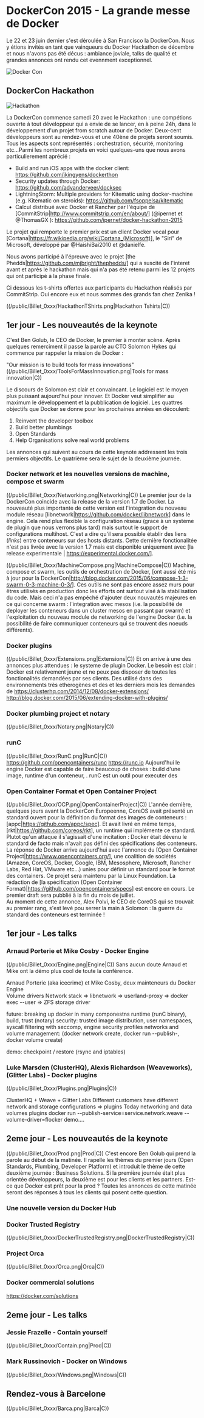 # DockerCon 2015 - La grande messe de Docker

Le 22 et 23 juin dernier s'est déroulée à San Francisco la DockerCon. Nous y étions invités en tant que vainqueurs du Docker Hackathon de décembre et nous n'avons pas été décus : ambiance joviale, talks de qualité et grandes annonces ont rendu cet evennment exceptionnel.

![Docker Con](DockerConBanner.jpg)

## DockerCon Hackathon

![Hackathon](HackathonBanner.jpg)

La DockerCon commence samedi 20 avec le Hackathon : une compétions ouverte à tout développeur qui a envie de se lancer, en à peine 24h, dans le développement d'un projet from scratch autour de Docker. Deux-cent développeurs sont au rendez-vous et une 40ène de projets seront soumis. Tous les aspects sont représentés : orchestration, sécurité, monitoring etc...Parmi les nombreux projets en voici quelques-uns que nous avons particulierement aprécié :
* Build and run iOS apps with the docker client: https://github.com/jkingyens/dockerthon
* Security updates through Docker: https://github.com/advanderveer/docksec
* LightningStorm: Multiple providers for Kitematic using docker-machine (e.g. Kitematic on steroids): https://github.com/fsoppelsa/kitematic
* Calcul distribué avec Docker et Rancher par l'équipe de [CommitStrip|http://www.commitstrip.com/en/about/] (@ipernet et @ThomasGX ): https://github.com/ipernet/docker-hackathon-2015

Le projet qui remporte le premier prix est un client Docker vocal pour [Cortana|https://fr.wikipedia.org/wiki/Cortana_(Microsoft)], le "Siri" de Microsoft, développé par @HaishiBai2010 et @danielfe.

Nous avons participé à l'épreuve avec le projet [the Phedds|https://github.com/mjbright/thephedds/] qui a suscité de l'interet avant et après le hackathon mais qui n'a pas été retenu parmi les 12 projets qui ont participé à la phase finale.

Ci dessous les t-shirts offertes aux participants du Hackathon réalisés par CommitStrip. Oui encore eux et nous sommes des grands fan chez Zenika !

((/public/Billet_0xxx/HackathonTShirts.png|Hackathon Tshirts|C))

## 1er jour - Les nouveautés de la keynote
C'est Ben Golub, le CEO de Docker, le premier à monter scène. Après quelques remerciment il passe la parole au CTO Solomon Hykes qui commence par rappeler la mission de Docker :

"Our mission is to build tools for mass innovations" 
((/public/Billet_0xxx/ToolsForMassInnovation.png|Tools for mass innovation|C))

Le discours de Solomon est clair et convaincant. Le logiciel est le moyen plus puissant aujourd'hui pour innover. Et Docker veut simplifier au maximum le développement et la pubblication de logiciel. Les quattres objectifs que Docker se donne pour les prochaines années en découlent: 
1. Reinvent the developer toolbox
2. Build better plumbings 
3. Open Standards
4. Help Organisations solve real world problems

Les annonces qui suivent au cours de cette keynote addressent les trois permiers objectifs. Le quatrième sera le sujet de la deuxième journée.

### Docker network et les nouvelles versions de machine, compose et swarm
((/public/Billet_0xxx/Networking.png|Networking|C))
Le premier jour de la DockerCon coincide avec la release de la version 1.7 de Docker. La nouveauté plus importante de cette version est l'integration du nouveau module réseau [libnetwork|https://github.com/docker/libnetwork] dans le engine. Cela rend plus flexible la configuration réseau (grace à un systeme de plugin que nous verrons plus tard) mais surtout le support de configurations multihost. C'est a dire qu'il sera possible établir des liens (*links*) entre conteneurs sur des hosts distants. Cette dernière fonctionalitée n'est pas livrée avec la version 1.7 mais est disponible uniquement avec [la release experimentale | https://experimental.docker.com/].

((/public/Billet_0xxx/MachineCompose.png|MachineCompose|C))
Machine, compose et swarm, les outils de orchestration de Docker, [ont aussi été mis à jour pour la DockerCon|http://blog.docker.com/2015/06/compose-1-3-swarm-0-3-machine-0-3/]. Ces outils ne sont pas encore assez murs pour êtres utilisés en production donc les efforts ont surtout visé à la stabilisation du code. 
Mais ceci n'a pas empéché d'ajouter deux nouvautés majeures en ce qui concerne swarm : l'integration avec mesos (i.e. la possibilité de deployer les conteneurs dans un cluster mesos en passant par swarm) et l'exploitation du nouveau module de networking de l'engine Docker (i.e. la possibilité de faire communiquer conteneurs qui se trouvent des noeuds différents).

### Docker plugins
((/public/Billet_0xxx/Extensions.png|Extensions|C))
Et on arrive à une des annonces plus attendues : le systeme de plugin Docker.
Le besoin est clair : Docker est relativement jeune et ne peux pas disposer de toutes les fonctionalités demandées par ses clients. Des    utilisé dans des environnements très etherogènes et des  et les derniers mois les demandes de 
https://clusterhq.com/2014/12/08/docker-extensions/
http://blog.docker.com/2015/06/extending-docker-with-plugins/

### Docker plumbing project et notary
((/public/Billet_0xxx/Notary.png|Notary|C))

### runC
((/public/Billet_0xxx/RunC.png|RunC|C))
https://github.com/opencontainers/runc
https://runc.io
Aujourd'hui le engine Docker est capable de faire beaucoup de choses : build d'une image, runtime d'un conteneur, . runC est un outil pour executer des 

### Open Container Format et Open Container Project
((/public/Billet_0xxx/OCP.png|OpenContainerProject|C))
L'année dernière, quelques jours avant la DockerCon Europeenne, CoreOS avait présenté un standard ouvert pour la définition du format des images de conteneurs : [appc|https://github.com/appc/spec]. Et avait livré en même temps, [rkt|https://github.com/coreos/rkt], un runtime qui implémente ce standard. Plutot qu'un attaque il s'agissait d'une incitation : Docker était dévenu le standard de facto mais n'avait pas défini des spécifications des conteneurs.
La réponse de Docker arrive aujourd'hui avec l'annonce du [Open Container Project|https://www.opencontainers.org/], une coalition de sociétés (Amazon, CoreOS, Docker, Google, IBM, Mesosphere, Microsoft, Rancher Labs, Red Hat, VMware etc...) unies pour définir un standard pour le format des containers. Ce projet sera maintenu par la Linux Foundation. La rédaction de [la spécification (Open Container Format)|https://github.com/opencontainers/specs] est encore en cours. Le premier draft sera pubblié à la fin du mois de juillet.  
Au moment de cette annonce, Alex Polvi, le CEO de CoreOS qui se trouvait au premier rang, s'est levé pou serrer la main à Solomon : la guerre du standard des conteneurs est terminée !

## 1er jour - Les talks

### Arnaud Porterie et Mike Cosby - Docker Engine
((/public/Billet_0xxx/Engine.png|Engine|C))
Sans aucun doute Arnaud et Mike ont la démo plus cool de toute la conférence. 

Arnaud Porterie (aka icecrime) et Mike Cosby, deux mainteneurs du Docker Engine  
Volume drivers
Network stack
    => libnetwork 
	=> userland-proxy
=> docker exec --user
=> ZFS storage driver

future: 
	breaking up docker in many componestns runtime (runC binary), build, trust (notary)
	security: trusted image distribution, user namespaces, syscall filtering with seccomp, engine security profiles
	networks and volume management: (docker network create, docker run --publish-, docker volume create)

demo:
	checkpoint / restore (rsync and iptables)

### Luke Marsden (ClusterHQ), Alexis Richardson (Weaveworks), (Glitter Labs) - Docker plugins
((/public/Billet_0xxx/Plugins.png|Plugins|C))

ClusterHQ + Weave + Glitter Labs
Different customers have different network and storage configurations => plugins
Today networking and data volumes plugins
docker run --publish-service=service.network.weave
          --volume-driver=flocker
demo....

## 2eme jour - Les nouveautés de la keynote

((/public/Billet_0xxx/Prod.png|Prod|C))
C'est encore Ben Golub qui prend la parole au début de la matinée. Il rapelle les thèmes du premier jours (Open Standards, Plumbing, Developer Platform) et introduit le thème de cette deuxième journée : Business Solutions. Si la première journée était plus orientée développeurs, la deuxième est pour les clients et les partners. Est-ce que Docker est prêt pour la prod ? Toutes les annonces de cette matinée seront des réponses à tous les clients qui posent cette question.

### Une nouvelle version du Docker Hub

### Docker Trusted Registry
((/public/Billet_0xxx/DockerTrustedRegistry.png|DockerTrustedRegistry|C))

### Project Orca
((/public/Billet_0xxx/Orca.png|Orca|C))

### Docker commercial solutions
https://docker.com/solutions

## 2eme jour - Les talks

### Jessie Frazelle - Contain yourself
((/public/Billet_0xxx/Contain.png|Prod|C))

### Mark Russinovich - Docker on Windows
((/public/Billet_0xxx/Windows.png|Windows|C))

## Rendez-vous à Barcelone
((/public/Billet_0xxx/Barca.png|Barca|C))







